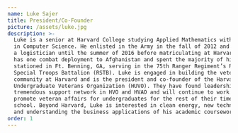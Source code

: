 ```yaml
---
name: Luke Sajer
title: President/Co-Founder
picture: /assets/luke.jpg
description: >-
  Luke is a senior at Harvard College studying Applied Mathematics with a focus
  in Computer Science. He enlisted in the Army in the fall of 2012 and served as
  a logistician until the summer of 2016 before matriculating at Harvard. Luke
  has one combat deployment to Afghanistan and spent the majority of his service
  stationed in Ft. Benning, GA, serving in the 75th Ranger Regiment’s Regimental
  Special Troops Battalion (RSTB). Luke is engaged in building the veteran
  community at Harvard and is the president and co-founder of the Harvard
  Undergraduate Veterans Organization (HUVO). They have found leadership and a
  tremendous support network in HVO and HVAO and will continue to work to
  promote veteran affairs for undergraduates for the rest of their time in
  school. Beyond Harvard, Luke is interested in clean energy, new technology,
  and understanding the business applications of his academic coursework.
order: 1
---
```


